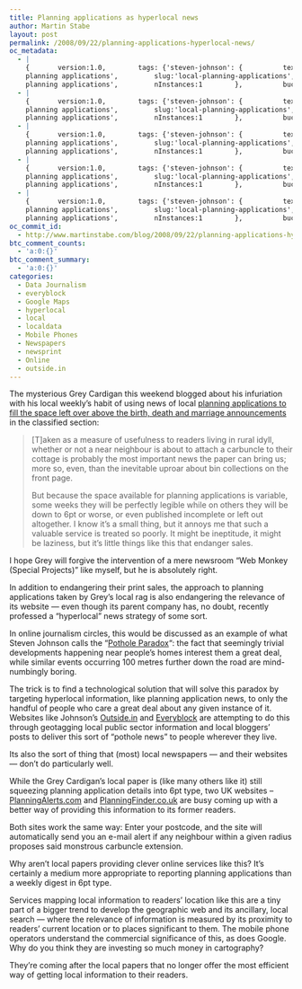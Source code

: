 ```yaml
---
title: Planning applications as hyperlocal news
author: Martin Stabe
layout: post
permalink: /2008/09/22/planning-applications-hyperlocal-news/
oc_metadata:
  - |
    {		version:1.0,		tags: {'steven-johnson': {			text:'Steven Johnson',			slug:'steven-johnson',			source:{			url:'http://d.opencalais.com/pershash-1/d8b361ec-0a17-3bd3-9e63-56d8f71ce66d',			type:{			url:'http://s.opencalais.com/1/type/em/e/Person',			iconURL:'',			name:'Person'		},			name:'Steven Johnson',			nInstances:1		},			bucketName:'current'		},'google': {			text:'Google',			slug:'google',			source:{			url:'http://d.opencalais.com/comphash-1/c7172a98-4c8a-31a9-bfd4-ce426c8db3c0',			type:{			url:'http://s.opencalais.com/1/type/em/e/Company',			iconURL:'',			name:'Company'		},			name:'Google',			nInstances:1		},			bucketName:'current'		},'geographic-web': {			text:'geographic web',			slug:'geographic-web',			source:{			url:'http://d.opencalais.com/genericHasher-1/5ace423d-e180-322a-8568-06d54e7d7b3b',			type:{			url:'http://s.opencalais.com/1/type/em/e/IndustryTerm',			iconURL:'',			name:'IndustryTerm'		},			name:'geographic web',			nInstances:1		},			bucketName:'current'		},'cellular-telephone': {			text:'cellular telephone',			slug:'cellular-telephone',			source:{			url:'http://d.opencalais.com/genericHasher-1/10a6ba90-14b0-3dc0-80f9-2dcd79df6b64',			type:{			url:'http://s.opencalais.com/1/type/em/e/Technology',			iconURL:'',			name:'Technology'		},			name:'cellular telephone',			nInstances:1		},			bucketName:'current'		},'local-planning-applications': {			text:'local 
    planning applications',			slug:'local-planning-applications',			source:{			url:'http://d.opencalais.com/genericHasher-1/bdf94adb-46a7-3d5e-9cbc-45229fcd5949',			type:{			url:'http://s.opencalais.com/1/type/em/e/IndustryTerm',			iconURL:'',			name:'IndustryTerm'		},			name:'local 
    planning applications',			nInstances:1		},			bucketName:'current'		},'united-kingdom': {			text:'United Kingdom',			slug:'united-kingdom',			source:{			url:'http://d.opencalais.com/genericHasher-1/cc88b155-205c-3676-a151-d45f473f0b16',			type:{			url:'http://s.opencalais.com/1/type/em/e/Country',			iconURL:'',			name:'Country'		},			name:'United Kingdom',			nInstances:1		},			bucketName:'current'		},'planningfindercouk': {			text:'PlanningFinder.co.uk',			slug:'planningfindercouk',			source:{			url:'http://d.opencalais.com/comphash-1/acdd7888-0d3c-33fc-b5bb-c3316dbb3df8',			type:{			url:'http://s.opencalais.com/1/type/em/e/Company',			iconURL:'',			name:'Company'		},			name:'PlanningFinder.co.uk',			nInstances:1		},			bucketName:'current'		},'local-search': {			text:'local search',			slug:'local-search',			source:{			url:'http://d.opencalais.com/genericHasher-1/7aace1c8-f959-35a3-80a9-af92494c66e1',			type:{			url:'http://s.opencalais.com/1/type/em/e/IndustryTerm',			iconURL:'',			name:'IndustryTerm'		},			name:'local search',			nInstances:1		},			bucketName:'current'		},'google-maps': {			text:'Google Maps',			slug:'google-maps',			source:null,			bucketName:'current'		},'mobile': {			text:'mobile',			slug:'mobile',			source:null,			bucketName:'current'		},'outsidein': {			text:'Outside.in',			slug:'outsidein',			source:null,			bucketName:'current'		},'everyblock': {			text:'Everyblock',			slug:'everyblock',			source:null,			bucketName:'current'		},'planningalertscom': {			text:'PlanningAlerts.com',			slug:'planningalertscom',			source:null,			bucketName:'current'		}}	}
  - |
    {		version:1.0,		tags: {'steven-johnson': {			text:'Steven Johnson',			slug:'steven-johnson',			source:{			url:'http://d.opencalais.com/pershash-1/d8b361ec-0a17-3bd3-9e63-56d8f71ce66d',			type:{			url:'http://s.opencalais.com/1/type/em/e/Person',			iconURL:'',			name:'Person'		},			name:'Steven Johnson',			nInstances:1		},			bucketName:'current'		},'google': {			text:'Google',			slug:'google',			source:{			url:'http://d.opencalais.com/comphash-1/c7172a98-4c8a-31a9-bfd4-ce426c8db3c0',			type:{			url:'http://s.opencalais.com/1/type/em/e/Company',			iconURL:'',			name:'Company'		},			name:'Google',			nInstances:1		},			bucketName:'current'		},'geographic-web': {			text:'geographic web',			slug:'geographic-web',			source:{			url:'http://d.opencalais.com/genericHasher-1/5ace423d-e180-322a-8568-06d54e7d7b3b',			type:{			url:'http://s.opencalais.com/1/type/em/e/IndustryTerm',			iconURL:'',			name:'IndustryTerm'		},			name:'geographic web',			nInstances:1		},			bucketName:'current'		},'cellular-telephone': {			text:'cellular telephone',			slug:'cellular-telephone',			source:{			url:'http://d.opencalais.com/genericHasher-1/10a6ba90-14b0-3dc0-80f9-2dcd79df6b64',			type:{			url:'http://s.opencalais.com/1/type/em/e/Technology',			iconURL:'',			name:'Technology'		},			name:'cellular telephone',			nInstances:1		},			bucketName:'current'		},'local-planning-applications': {			text:'local 
    planning applications',			slug:'local-planning-applications',			source:{			url:'http://d.opencalais.com/genericHasher-1/bdf94adb-46a7-3d5e-9cbc-45229fcd5949',			type:{			url:'http://s.opencalais.com/1/type/em/e/IndustryTerm',			iconURL:'',			name:'IndustryTerm'		},			name:'local 
    planning applications',			nInstances:1		},			bucketName:'current'		},'united-kingdom': {			text:'United Kingdom',			slug:'united-kingdom',			source:{			url:'http://d.opencalais.com/genericHasher-1/cc88b155-205c-3676-a151-d45f473f0b16',			type:{			url:'http://s.opencalais.com/1/type/em/e/Country',			iconURL:'',			name:'Country'		},			name:'United Kingdom',			nInstances:1		},			bucketName:'current'		},'planningfindercouk': {			text:'PlanningFinder.co.uk',			slug:'planningfindercouk',			source:{			url:'http://d.opencalais.com/comphash-1/acdd7888-0d3c-33fc-b5bb-c3316dbb3df8',			type:{			url:'http://s.opencalais.com/1/type/em/e/Company',			iconURL:'',			name:'Company'		},			name:'PlanningFinder.co.uk',			nInstances:1		},			bucketName:'current'		},'local-search': {			text:'local search',			slug:'local-search',			source:{			url:'http://d.opencalais.com/genericHasher-1/7aace1c8-f959-35a3-80a9-af92494c66e1',			type:{			url:'http://s.opencalais.com/1/type/em/e/IndustryTerm',			iconURL:'',			name:'IndustryTerm'		},			name:'local search',			nInstances:1		},			bucketName:'current'		},'google-maps': {			text:'Google Maps',			slug:'google-maps',			source:null,			bucketName:'current'		},'mobile': {			text:'mobile',			slug:'mobile',			source:null,			bucketName:'current'		},'outsidein': {			text:'Outside.in',			slug:'outsidein',			source:null,			bucketName:'current'		},'everyblock': {			text:'Everyblock',			slug:'everyblock',			source:null,			bucketName:'current'		},'planningalertscom': {			text:'PlanningAlerts.com',			slug:'planningalertscom',			source:null,			bucketName:'current'		}}	}
  - |
    {		version:1.0,		tags: {'steven-johnson': {			text:'Steven Johnson',			slug:'steven-johnson',			source:{			url:'http://d.opencalais.com/pershash-1/d8b361ec-0a17-3bd3-9e63-56d8f71ce66d',			type:{			url:'http://s.opencalais.com/1/type/em/e/Person',			iconURL:'',			name:'Person'		},			name:'Steven Johnson',			nInstances:1		},			bucketName:'current'		},'google': {			text:'Google',			slug:'google',			source:{			url:'http://d.opencalais.com/comphash-1/c7172a98-4c8a-31a9-bfd4-ce426c8db3c0',			type:{			url:'http://s.opencalais.com/1/type/em/e/Company',			iconURL:'',			name:'Company'		},			name:'Google',			nInstances:1		},			bucketName:'current'		},'geographic-web': {			text:'geographic web',			slug:'geographic-web',			source:{			url:'http://d.opencalais.com/genericHasher-1/5ace423d-e180-322a-8568-06d54e7d7b3b',			type:{			url:'http://s.opencalais.com/1/type/em/e/IndustryTerm',			iconURL:'',			name:'IndustryTerm'		},			name:'geographic web',			nInstances:1		},			bucketName:'current'		},'cellular-telephone': {			text:'cellular telephone',			slug:'cellular-telephone',			source:{			url:'http://d.opencalais.com/genericHasher-1/10a6ba90-14b0-3dc0-80f9-2dcd79df6b64',			type:{			url:'http://s.opencalais.com/1/type/em/e/Technology',			iconURL:'',			name:'Technology'		},			name:'cellular telephone',			nInstances:1		},			bucketName:'current'		},'local-planning-applications': {			text:'local 
    planning applications',			slug:'local-planning-applications',			source:{			url:'http://d.opencalais.com/genericHasher-1/bdf94adb-46a7-3d5e-9cbc-45229fcd5949',			type:{			url:'http://s.opencalais.com/1/type/em/e/IndustryTerm',			iconURL:'',			name:'IndustryTerm'		},			name:'local 
    planning applications',			nInstances:1		},			bucketName:'current'		},'united-kingdom': {			text:'United Kingdom',			slug:'united-kingdom',			source:{			url:'http://d.opencalais.com/genericHasher-1/cc88b155-205c-3676-a151-d45f473f0b16',			type:{			url:'http://s.opencalais.com/1/type/em/e/Country',			iconURL:'',			name:'Country'		},			name:'United Kingdom',			nInstances:1		},			bucketName:'current'		},'planningfindercouk': {			text:'PlanningFinder.co.uk',			slug:'planningfindercouk',			source:{			url:'http://d.opencalais.com/comphash-1/acdd7888-0d3c-33fc-b5bb-c3316dbb3df8',			type:{			url:'http://s.opencalais.com/1/type/em/e/Company',			iconURL:'',			name:'Company'		},			name:'PlanningFinder.co.uk',			nInstances:1		},			bucketName:'current'		},'local-search': {			text:'local search',			slug:'local-search',			source:{			url:'http://d.opencalais.com/genericHasher-1/7aace1c8-f959-35a3-80a9-af92494c66e1',			type:{			url:'http://s.opencalais.com/1/type/em/e/IndustryTerm',			iconURL:'',			name:'IndustryTerm'		},			name:'local search',			nInstances:1		},			bucketName:'current'		},'google-maps': {			text:'Google Maps',			slug:'google-maps',			source:null,			bucketName:'current'		},'mobile': {			text:'mobile',			slug:'mobile',			source:null,			bucketName:'current'		},'outsidein': {			text:'Outside.in',			slug:'outsidein',			source:null,			bucketName:'current'		},'everyblock': {			text:'Everyblock',			slug:'everyblock',			source:null,			bucketName:'current'		},'planningalertscom': {			text:'PlanningAlerts.com',			slug:'planningalertscom',			source:null,			bucketName:'current'		}}	}
  - |
    {		version:1.0,		tags: {'steven-johnson': {			text:'Steven Johnson',			slug:'steven-johnson',			source:{			url:'http://d.opencalais.com/pershash-1/d8b361ec-0a17-3bd3-9e63-56d8f71ce66d',			type:{			url:'http://s.opencalais.com/1/type/em/e/Person',			iconURL:'',			name:'Person'		},			name:'Steven Johnson',			nInstances:1		},			bucketName:'current'		},'google': {			text:'Google',			slug:'google',			source:{			url:'http://d.opencalais.com/comphash-1/c7172a98-4c8a-31a9-bfd4-ce426c8db3c0',			type:{			url:'http://s.opencalais.com/1/type/em/e/Company',			iconURL:'',			name:'Company'		},			name:'Google',			nInstances:1		},			bucketName:'current'		},'geographic-web': {			text:'geographic web',			slug:'geographic-web',			source:{			url:'http://d.opencalais.com/genericHasher-1/5ace423d-e180-322a-8568-06d54e7d7b3b',			type:{			url:'http://s.opencalais.com/1/type/em/e/IndustryTerm',			iconURL:'',			name:'IndustryTerm'		},			name:'geographic web',			nInstances:1		},			bucketName:'current'		},'cellular-telephone': {			text:'cellular telephone',			slug:'cellular-telephone',			source:{			url:'http://d.opencalais.com/genericHasher-1/10a6ba90-14b0-3dc0-80f9-2dcd79df6b64',			type:{			url:'http://s.opencalais.com/1/type/em/e/Technology',			iconURL:'',			name:'Technology'		},			name:'cellular telephone',			nInstances:1		},			bucketName:'current'		},'local-planning-applications': {			text:'local 
    planning applications',			slug:'local-planning-applications',			source:{			url:'http://d.opencalais.com/genericHasher-1/bdf94adb-46a7-3d5e-9cbc-45229fcd5949',			type:{			url:'http://s.opencalais.com/1/type/em/e/IndustryTerm',			iconURL:'',			name:'IndustryTerm'		},			name:'local 
    planning applications',			nInstances:1		},			bucketName:'current'		},'united-kingdom': {			text:'United Kingdom',			slug:'united-kingdom',			source:{			url:'http://d.opencalais.com/genericHasher-1/cc88b155-205c-3676-a151-d45f473f0b16',			type:{			url:'http://s.opencalais.com/1/type/em/e/Country',			iconURL:'',			name:'Country'		},			name:'United Kingdom',			nInstances:1		},			bucketName:'current'		},'planningfindercouk': {			text:'PlanningFinder.co.uk',			slug:'planningfindercouk',			source:{			url:'http://d.opencalais.com/comphash-1/acdd7888-0d3c-33fc-b5bb-c3316dbb3df8',			type:{			url:'http://s.opencalais.com/1/type/em/e/Company',			iconURL:'',			name:'Company'		},			name:'PlanningFinder.co.uk',			nInstances:1		},			bucketName:'current'		},'local-search': {			text:'local search',			slug:'local-search',			source:{			url:'http://d.opencalais.com/genericHasher-1/7aace1c8-f959-35a3-80a9-af92494c66e1',			type:{			url:'http://s.opencalais.com/1/type/em/e/IndustryTerm',			iconURL:'',			name:'IndustryTerm'		},			name:'local search',			nInstances:1		},			bucketName:'current'		},'google-maps': {			text:'Google Maps',			slug:'google-maps',			source:null,			bucketName:'current'		},'mobile': {			text:'mobile',			slug:'mobile',			source:null,			bucketName:'current'		},'outsidein': {			text:'Outside.in',			slug:'outsidein',			source:null,			bucketName:'current'		},'everyblock': {			text:'Everyblock',			slug:'everyblock',			source:null,			bucketName:'current'		},'planningalertscom': {			text:'PlanningAlerts.com',			slug:'planningalertscom',			source:null,			bucketName:'current'		}}	}
  - |
    {		version:1.0,		tags: {'steven-johnson': {			text:'Steven Johnson',			slug:'steven-johnson',			source:{			url:'http://d.opencalais.com/pershash-1/d8b361ec-0a17-3bd3-9e63-56d8f71ce66d',			type:{			url:'http://s.opencalais.com/1/type/em/e/Person',			iconURL:'',			name:'Person'		},			name:'Steven Johnson',			nInstances:1		},			bucketName:'current'		},'google': {			text:'Google',			slug:'google',			source:{			url:'http://d.opencalais.com/comphash-1/c7172a98-4c8a-31a9-bfd4-ce426c8db3c0',			type:{			url:'http://s.opencalais.com/1/type/em/e/Company',			iconURL:'',			name:'Company'		},			name:'Google',			nInstances:1		},			bucketName:'current'		},'geographic-web': {			text:'geographic web',			slug:'geographic-web',			source:{			url:'http://d.opencalais.com/genericHasher-1/5ace423d-e180-322a-8568-06d54e7d7b3b',			type:{			url:'http://s.opencalais.com/1/type/em/e/IndustryTerm',			iconURL:'',			name:'IndustryTerm'		},			name:'geographic web',			nInstances:1		},			bucketName:'current'		},'cellular-telephone': {			text:'cellular telephone',			slug:'cellular-telephone',			source:{			url:'http://d.opencalais.com/genericHasher-1/10a6ba90-14b0-3dc0-80f9-2dcd79df6b64',			type:{			url:'http://s.opencalais.com/1/type/em/e/Technology',			iconURL:'',			name:'Technology'		},			name:'cellular telephone',			nInstances:1		},			bucketName:'current'		},'local-planning-applications': {			text:'local 
    planning applications',			slug:'local-planning-applications',			source:{			url:'http://d.opencalais.com/genericHasher-1/bdf94adb-46a7-3d5e-9cbc-45229fcd5949',			type:{			url:'http://s.opencalais.com/1/type/em/e/IndustryTerm',			iconURL:'',			name:'IndustryTerm'		},			name:'local 
    planning applications',			nInstances:1		},			bucketName:'current'		},'united-kingdom': {			text:'United Kingdom',			slug:'united-kingdom',			source:{			url:'http://d.opencalais.com/genericHasher-1/cc88b155-205c-3676-a151-d45f473f0b16',			type:{			url:'http://s.opencalais.com/1/type/em/e/Country',			iconURL:'',			name:'Country'		},			name:'United Kingdom',			nInstances:1		},			bucketName:'current'		},'planningfindercouk': {			text:'PlanningFinder.co.uk',			slug:'planningfindercouk',			source:{			url:'http://d.opencalais.com/comphash-1/acdd7888-0d3c-33fc-b5bb-c3316dbb3df8',			type:{			url:'http://s.opencalais.com/1/type/em/e/Company',			iconURL:'',			name:'Company'		},			name:'PlanningFinder.co.uk',			nInstances:1		},			bucketName:'current'		},'local-search': {			text:'local search',			slug:'local-search',			source:{			url:'http://d.opencalais.com/genericHasher-1/7aace1c8-f959-35a3-80a9-af92494c66e1',			type:{			url:'http://s.opencalais.com/1/type/em/e/IndustryTerm',			iconURL:'',			name:'IndustryTerm'		},			name:'local search',			nInstances:1		},			bucketName:'current'		},'google-maps': {			text:'Google Maps',			slug:'google-maps',			source:null,			bucketName:'current'		},'mobile': {			text:'mobile',			slug:'mobile',			source:null,			bucketName:'current'		},'outsidein': {			text:'Outside.in',			slug:'outsidein',			source:null,			bucketName:'current'		},'everyblock': {			text:'Everyblock',			slug:'everyblock',			source:null,			bucketName:'current'		},'planningalertscom': {			text:'PlanningAlerts.com',			slug:'planningalertscom',			source:null,			bucketName:'current'		}}	}
oc_commit_id:
  - http://www.martinstabe.com/blog/2008/09/22/planning-applications-hyperlocal-news/1222067780
btc_comment_counts:
  - 'a:0:{}'
btc_comment_summary:
  - 'a:0:{}'
categories:
  - Data Journalism
  - everyblock
  - Google Maps
  - hyperlocal
  - local
  - localdata
  - Mobile Phones
  - Newspapers
  - newsprint
  - Online
  - outside.in
---
```

The mysterious Grey Cardigan this weekend blogged about his infuriation with his local weekly&#8217;s habit of using news of local [planning applications to fill the space left over above the birth, death and marriage announcements][1] in the classified section:

> [T]aken as a measure of usefulness to readers living in rural idyll, whether or not a near neighbour is about to attach a carbuncle to their cottage is probably the most important news the paper can bring us; more so, even, than the inevitable uproar about bin collections on the front page.
> 
> But because the space available for planning applications is variable, some weeks they will be perfectly legible while on others they will be down to 6pt or worse, or even published incomplete or left out altogether. I know it’s a small thing, but it annoys me that such a valuable service is treated so poorly. It might be ineptitude, it might be laziness, but it’s little things like this that endanger sales.

I hope Grey will forgive the intervention of a mere newsroom &#8220;Web Monkey (Special Projects)&#8221; like myself, but he is absolutely right. 

In addition to endangering their print sales, the approach to planning applications taken by Grey&#8217;s local rag is also endangering the relevance of its website — even though its parent company has, no doubt, recently professed a &#8220;hyperlocal&#8221; news strategy of some sort.

In online journalism circles, this would be discussed as an example of what Steven Johnson calls the &#8220;[Pothole Paradox][2]&#8220;: the fact that seemingly trivial developments happening near people&#8217;s homes interest them a great deal, while similar events occurring 100 metres further down the road are mind-numbingly boring.

The trick is to find a technological solution that will solve this paradox by targeting hyperlocal information, like planning application news, to only the handful of people who care a great deal about any given instance of it. Websites like Johnson&#8217;s [Outside.in][3] and [Everyblock][4] are attempting to do this through geotagging local public sector information and local bloggers&#8217; posts to deliver this sort of &#8220;pothole news&#8221; to people wherever they live. 

Its also the sort of thing that (most) local newspapers — and their websites — don&#8217;t do particularly well.

While the Grey Cardigan&#8217;s local paper is (like many others like it) still squeezing planning application details into 6pt type, two UK websites &#8211; [PlanningAlerts.com][5] and [PlanningFinder.co.uk][6] are busy coming up with a better way of providing this information to its former readers.

Both sites work the same way: Enter your postcode, and the site will automatically send you an e-mail alert if any neighbour within a given radius proposes said monstrous carbuncle extension.

Why aren&#8217;t local papers providing clever online services like this? It&#8217;s certainly a medium more appropriate to reporting planning applications than a weekly digest in 6pt type.

Services mapping local information to readers&#8217; location like this are a tiny part of a bigger trend to develop the geographic web and its ancillary, local search — where the relevance of information is measured by its proximity to readers&#8217; current location or to places significant to them. The mobile phone operators understand the commercial significance of this, as does Google. Why do you think they are investing so much money in cartography?

They&#8217;re coming after the local papers that no longer offer the most efficient way of getting local information to their readers.

 [1]: http://blogs.pressgazette.co.uk/greycardigan/2008/09/doing-your-smalls/
 [2]: http://www.stevenberlinjohnson.com/the-pothole-paradox.html
 [3]: http://www.outside.in
 [4]: http://www.everyblock.com
 [5]: http://www.planningalerts.com/
 [6]: http://www.planningfinder.co.uk/